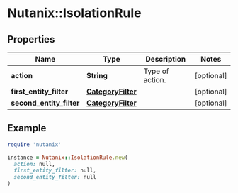 # Nutanix::IsolationRule

## Properties

| Name | Type | Description | Notes |
| ---- | ---- | ----------- | ----- |
| **action** | **String** | Type of action. | [optional] |
| **first_entity_filter** | [**CategoryFilter**](CategoryFilter.md) |  | [optional] |
| **second_entity_filter** | [**CategoryFilter**](CategoryFilter.md) |  | [optional] |

## Example

```ruby
require 'nutanix'

instance = Nutanix::IsolationRule.new(
  action: null,
  first_entity_filter: null,
  second_entity_filter: null
)
```

